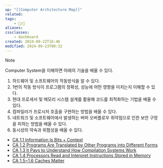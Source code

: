 ```yaml
---
up: "[[Computer Architecture Map]]"
related:
tags:
    - 📝/🌿️
aliases:
cssclasses:
    - dashboard
created: 2024-09-22T16:46
modified: 2024-09-23T00:32
---
```


> [!NOTE]
> Computer System을 이해하면 아래의 기술을 배울 수 있다.
>
> 1. 하드웨어 및 소프트웨어의 작동방식을 알 수 있다.
> 2. 1번의 작동 방식이 프로그램의 정확성, 성능에 어떤 영향을 미치는지 이해할 수 있다.
> 3. 현대 프로세서 및 메모리 시스템 설계를 활용해 코드를 최적화하는 기법을 배울 수 있다.
> 4. 컴파일러가 프로시저 호출을 구현하는 방법을 배울 수 있다.
> 5. 네트워크 및 소프트웨어에서 발생하는 버퍼 오버플로우 취약점으로 인한 보안 구멍을 피하는 방법을 배울 수 있다.
> 6. 동시성의 약속과 위험성을 배울 수 있다.

- [CA 1.1 Information Is Bits + Context](https://github.com/devkade/CS-Farming/blob/main/Computer_Architecture/CA_1.1_Information_Is_Bits_+_Context.md)
- [CA 1.2 Programs Are Translated by Other Programs into Different Forms](https://github.com/devkade/CS-Farming/blob/main/Computer_Architecture/CA_1.2_Programs_Are_Translated_by_Other_Programs_into_Different_Forms.md)
- [CA 1.3 It Pays to Understand How Compilation Systems Work](https://github.com/devkade/CS-Farming/blob/main/Computer_Architecture/CA_1.3_It_Pays_to_Understand_How_Compilation_Systems_Work.md)
- [CA 1.4 Processors Read and Interpret Instructions Stored in Memory](https://github.com/devkade/CS-Farming/blob/main/Computer_Architecture/CA_1.4_Processors_Read_and_Interpret_Instructions_Stored_in_Memory.md)
- [CA 1.5~1.6 Caches Matter](https://github.com/devkade/CS-Farming/blob/main/Computer_Architecture/CA_1.5-1.6_Caches_Matter.md)
